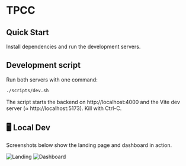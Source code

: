 # TPCC

## Quick Start
Install dependencies and run the development servers.

## Development script
Run both servers with one command:

```bash
./scripts/dev.sh
```
The script starts the backend on http://localhost:4000
and the Vite dev server (≈ http://localhost:5173).
Kill with Ctrl-C.

## 🖥️ Local Dev
Screenshots below show the landing page and dashboard in action.

![Landing](docs/screenshot-landing.png)
![Dashboard](docs/screenshot-dashboard.png)
